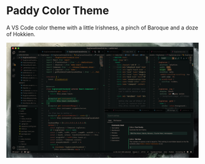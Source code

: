# Paddy Color Theme

A VS Code color theme with a little Irishness, a pinch of Baroque and a doze of Hokkien.


![preview-image](https://github.com/troydraws/leipzig-color-theme/blob/master/paddy-color-theme-preview-1394.png?raw=true)
